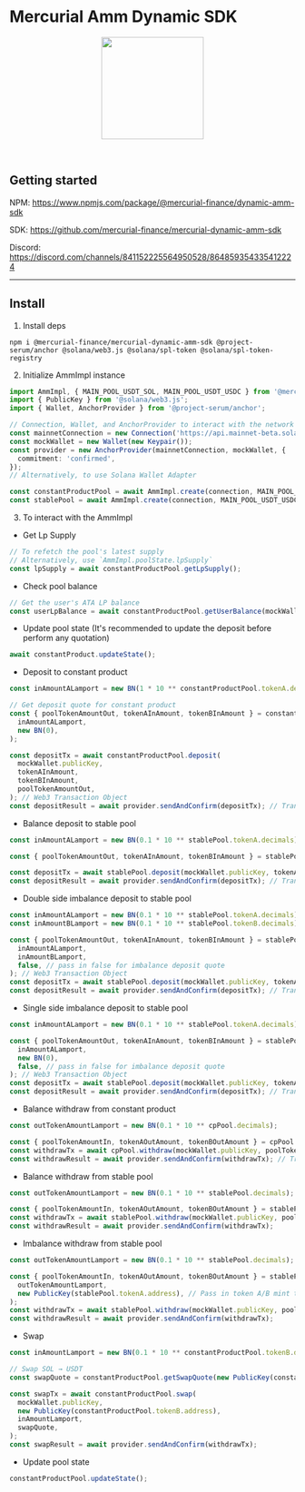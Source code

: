 # Mercurial Amm Dynamic SDK

<p align="center">
<img align="center" src="https://vaults.mercurial.finance/icons/logo.svg" width="180" height="180" />
</p>
<br>

## Getting started

NPM: https://www.npmjs.com/package/@mercurial-finance/dynamic-amm-sdk

SDK: https://github.com/mercurial-finance/mercurial-dynamic-amm-sdk

<!-- Docs: https://docs.mercurial.finance/mercurial-dynamic-yield-infra/ -->

Discord: https://discord.com/channels/841152225564950528/864859354335412224

<hr>

## Install

1. Install deps

```
npm i @mercurial-finance/mercurial-dynamic-amm-sdk @project-serum/anchor @solana/web3.js @solana/spl-token @solana/spl-token-registry
```

2. Initialize AmmImpl instance

```ts
import AmmImpl, { MAIN_POOL_USDT_SOL, MAIN_POOL_USDT_USDC } from '@mercurial-finance/mercurial-dynamic-amm-sdk';
import { PublicKey } from '@solana/web3.js';
import { Wallet, AnchorProvider } from '@project-serum/anchor';

// Connection, Wallet, and AnchorProvider to interact with the network
const mainnetConnection = new Connection('https://api.mainnet-beta.solana.com');
const mockWallet = new Wallet(new Keypair());
const provider = new AnchorProvider(mainnetConnection, mockWallet, {
  commitment: 'confirmed',
});
// Alternatively, to use Solana Wallet Adapter

const constantProductPool = await AmmImpl.create(connection, MAIN_POOL_USDT_SOL);
const stablePool = await AmmImpl.create(connection, MAIN_POOL_USDT_USDC);
```

3. To interact with the AmmImpl

- Get Lp Supply

```ts
// To refetch the pool's latest supply
// Alternatively, use `AmmImpl.poolState.lpSupply`
const lpSupply = await constantProductPool.getLpSupply();
```

- Check pool balance

```ts
// Get the user's ATA LP balance
const userLpBalance = await constantProductPool.getUserBalance(mockWallet.publicKey);
```

- Update pool state (It's recommended to update the deposit before perform any quotation)

```ts
await constantProduct.updateState();
```

- Deposit to constant product

```ts
const inAmountALamport = new BN(1 * 10 ** constantProductPool.tokenA.decimals); // 1.0 SOL

// Get deposit quote for constant product
const { poolTokenAmountOut, tokenAInAmount, tokenBInAmount } = constantProductPool.getDepositQuote(
  inAmountALamport,
  new BN(0),
);

const depositTx = await constantProductPool.deposit(
  mockWallet.publicKey,
  tokenAInAmount,
  tokenBInAmount,
  poolTokenAmountOut,
); // Web3 Transaction Object
const depositResult = await provider.sendAndConfirm(depositTx); // Transaction hash
```

- Balance deposit to stable pool

```ts
const inAmountALamport = new BN(0.1 * 10 ** stablePool.tokenA.decimals);

const { poolTokenAmountOut, tokenAInAmount, tokenBInAmount } = stablePool.getDepositQuote(inAmountALamport, new BN(0));

const depositTx = await stablePool.deposit(mockWallet.publicKey, tokenAInAmount, tokenBInAmount, poolTokenAmountOut); // Web3 Transaction Object
const depositResult = await provider.sendAndConfirm(depositTx); // Transaction hash
```

- Double side imbalance deposit to stable pool

```ts
const inAmountALamport = new BN(0.1 * 10 ** stablePool.tokenA.decimals);
const inAmountBLamport = new BN(0.1 * 10 ** stablePool.tokenB.decimals);

const { poolTokenAmountOut, tokenAInAmount, tokenBInAmount } = stablePool.getDepositQuote(
  inAmountALamport,
  inAmountBLamport,
  false, // pass in false for imbalance deposit quote
); // Web3 Transaction Object
const depositTx = await stablePool.deposit(mockWallet.publicKey, tokenAInAmount, tokenBInAmount, poolTokenAmountOut);
const depositResult = await provider.sendAndConfirm(depositTx); // Transaction hash
```

- Single side imbalance deposit to stable pool

```ts
const inAmountALamport = new BN(0.1 * 10 ** stablePool.tokenA.decimals);

const { poolTokenAmountOut, tokenAInAmount, tokenBInAmount } = stablePool.getDepositQuote(
  inAmountALamport,
  new BN(0),
  false, // pass in false for imbalance deposit quote
); // Web3 Transaction Object
const depositTx = await stablePool.deposit(mockWallet.publicKey, tokenAInAmount, tokenBInAmount, poolTokenAmountOut);
const depositResult = await provider.sendAndConfirm(depositTx); // Transaction hash
```

- Balance withdraw from constant product

```ts
const outTokenAmountLamport = new BN(0.1 * 10 ** cpPool.decimals);

const { poolTokenAmountIn, tokenAOutAmount, tokenBOutAmount } = cpPool.getWithdrawQuote(outTokenAmountLamport); // use lp balance for full withdrawal
const withdrawTx = await cpPool.withdraw(mockWallet.publicKey, poolTokenAmountIn, tokenAOutAmount, tokenBOutAmount); // Web3 Transaction Object
const withdrawResult = await provider.sendAndConfirm(withdrawTx); // Transaction hash
```

- Balance withdraw from stable pool

```ts
const outTokenAmountLamport = new BN(0.1 * 10 ** stablePool.decimals);

const { poolTokenAmountIn, tokenAOutAmount, tokenBOutAmount } = stablePool.getWithdrawQuote(outTokenAmountLamport); // use lp balance for full withdrawal
const withdrawTx = await stablePool.withdraw(mockWallet.publicKey, poolTokenAmountIn, tokenAOutAmount, tokenBOutAmount); // Web3 Transaction Object
const withdrawResult = await provider.sendAndConfirm(withdrawTx);
```

- Imbalance withdraw from stable pool

```ts
const outTokenAmountLamport = new BN(0.1 * 10 ** stablePool.decimals);

const { poolTokenAmountIn, tokenAOutAmount, tokenBOutAmount } = stablePool.getWithdrawQuote(
  outTokenAmountLamport,
  new PublicKey(stablePool.tokenA.address), // Pass in token A/B mint to perform imbalance withdraw
);
const withdrawTx = await stablePool.withdraw(mockWallet.publicKey, poolTokenAmountIn, tokenAOutAmount, tokenBOutAmount); // Web3 Transaction Object
const withdrawResult = await provider.sendAndConfirm(withdrawTx);
```

- Swap

```ts
const inAmountLamport = new BN(0.1 * 10 ** constantProductPool.tokenB.decimals);

// Swap SOL → USDT
const swapQuote = constantProductPool.getSwapQuote(new PublicKey(constantProductPool.tokenB.address), inAmountLamport);

const swapTx = await constantProductPool.swap(
  mockWallet.publicKey,
  new PublicKey(constantProductPool.tokenB.address),
  inAmountLamport,
  swapQuote,
);
const swapResult = await provider.sendAndConfirm(withdrawTx);
```

- Update pool state

```ts
constantProductPool.updateState();
```
